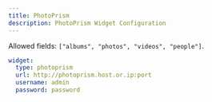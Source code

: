 ```yaml
---
title: PhotoPrism
description: PhotoPrism Widget Configuration
---
```


Allowed fields: `["albums", "photos", "videos", "people"]`.

```yaml
widget:
  type: photoprism
  url: http://photoprism.host.or.ip:port
  username: admin
  password: password
```
